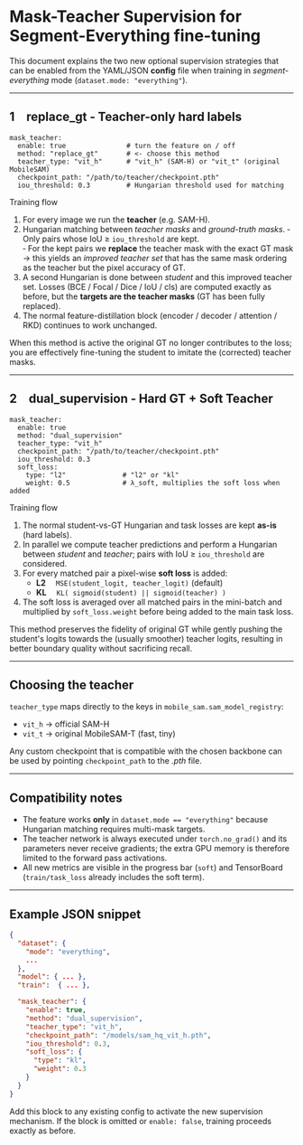 # Mask-Teacher Supervision for Segment-Everything fine-tuning

This document explains the two new optional supervision strategies that can be enabled from the YAML/JSON **config** file when training in *segment-everything* mode (`dataset.mode: "everything"`).

---
## 1 replace_gt  ‑  Teacher-only hard labels

```
mask_teacher:
  enable: true               # turn the feature on / off
  method: "replace_gt"       # <- choose this method
  teacher_type: "vit_h"      # "vit_h" (SAM-H) or "vit_t" (original MobileSAM)
  checkpoint_path: "/path/to/teacher/checkpoint.pth"
  iou_threshold: 0.3         # Hungarian threshold used for matching
```

Training flow
1.  For every image we run the **teacher** (e.g.
    SAM-H).
2.  Hungarian matching between *teacher masks* and *ground-truth masks*.
    ‑ Only pairs whose IoU ≥ `iou_threshold` are kept.  
    ‑ For the kept pairs we **replace** the teacher mask with the exact GT
      mask → this yields an *improved teacher set* that has the same mask
      ordering as the teacher but the pixel accuracy of GT.
3.  A second Hungarian is done between *student* and this improved teacher
   set.  Losses (BCE / Focal / Dice / IoU / cls) are computed exactly as
   before, but the **targets are the teacher masks** (GT has been fully
   replaced).
4.  The normal feature-distillation block (encoder / decoder / attention /
   RKD) continues to work unchanged.

When this method is active the original GT no longer contributes to the
loss; you are effectively fine-tuning the student to imitate the
(corrected) teacher masks.

---
## 2 dual_supervision  ‑  Hard GT +  Soft Teacher

```
mask_teacher:
  enable: true
  method: "dual_supervision"
  teacher_type: "vit_h"
  checkpoint_path: "/path/to/teacher/checkpoint.pth"
  iou_threshold: 0.3
  soft_loss:
    type: "l2"              # "l2" or "kl"
    weight: 0.5             # λ_soft, multiplies the soft loss when added
```

Training flow
1.  The normal student-vs-GT Hungarian and task losses are kept **as-is**
    (hard labels).
2.  In parallel we compute teacher predictions and perform a Hungarian
   between *student* and *teacher*; pairs with IoU ≥ `iou_threshold` are
   considered.
3.  For every matched pair a pixel-wise **soft loss** is added:
    * **L2**  `MSE(student_logit, teacher_logit)`  (default)
    * **KL**  `KL( sigmoid(student) || sigmoid(teacher) )`
4.  The soft loss is averaged over all matched pairs in the mini-batch and
   multiplied by `soft_loss.weight` before being added to the main task
   loss.

This method preserves the fidelity of original GT while gently pushing the
student's logits towards the (usually smoother) teacher logits, resulting
in better boundary quality without sacrificing recall.

---
## Choosing the teacher

`teacher_type` maps directly to the keys in `mobile_sam.sam_model_registry`:

* `vit_h`   → official SAM-H
* `vit_t`   → original MobileSAM-T (fast, tiny)

Any custom checkpoint that is compatible with the chosen backbone can be
used by pointing `checkpoint_path` to the *.pth* file.

---
## Compatibility notes

* The feature works **only** in `dataset.mode == "everything"` because
  Hungarian matching requires multi-mask targets.
* The teacher network is always executed under `torch.no_grad()` and its
  parameters never receive gradients; the extra GPU memory is therefore
  limited to the forward pass activations.
* All new metrics are visible in the progress bar (`soft`) and TensorBoard
  (`train/task_loss` already includes the soft term).

---
## Example JSON snippet

```json
{
  "dataset": {
    "mode": "everything",
    ...
  },
  "model": { ... },
  "train":  { ... },

  "mask_teacher": {
    "enable": true,
    "method": "dual_supervision",
    "teacher_type": "vit_h",
    "checkpoint_path": "/models/sam_hq_vit_h.pth",
    "iou_threshold": 0.3,
    "soft_loss": {
      "type": "kl",
      "weight": 0.3
    }
  }
}
```

Add this block to any existing config to activate the new supervision
mechanism. If the block is omitted or `enable: false`, training proceeds
exactly as before. 